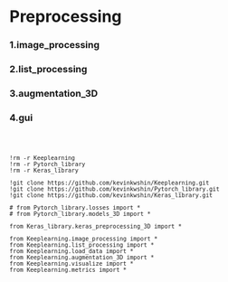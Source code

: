 # Preprocessing

### 1.image_processing
### 2.list_processing
### 3.augmentation_3D
### 4.gui

<code>
    
    !rm -r Keeplearning
    !rm -r Pytorch_library
    !rm -r Keras_library

    !git clone https://github.com/kevinkwshin/Keeplearning.git
    !git clone https://github.com/kevinkwshin/Pytorch_library.git
    !git clone https://github.com/kevinkwshin/Keras_library.git

    # from Pytorch_library.losses import *
    # from Pytorch_library.models_3D import *

    from Keras_library.keras_preprocessing_3D import *

    from Keeplearning.image_processing import *
    from Keeplearning.list_processing import *
    from Keeplearning.load_data import *
    from Keeplearning.augmentation_3D import *
    from Keeplearning.visualize import *
    from Keeplearning.metrics import *
    
</code>
